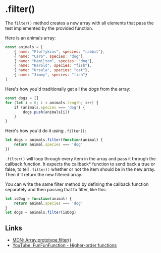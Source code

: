 # .filter()

The `filter()` method creates a new array with all elements that pass the test implemented by the provided function.

Here is an animals array:

```javascript
const animals = [
	{ name: "Fluffykins", species: "rabbit"},
	{ name: "Caro", species: "dog"},
	{ name: "Hamilton", species: "dog"},
	{ name: "Harold", species: "fish"},
	{ name: "Ursula", species: "cat"},
	{ name: "Jimmy", species: "fish"}
]
```

Here's how you'd traditionally get all the _dogs_ from the array:

```javascript
const dogs = []
for (let i = 0; i < animals.length; i++) {
	if (animals.species === 'dog') {
		dogs.push(animals[i])
	}
}
```

Here's how you'd do it using `.filter()`:

```javascript
let dogs = animals.filter(function(animal) {
	return animal.species === 'dog'
})
```

`.filter()` will loop through every item in the array and pass it through the callback function. It expects the callback* function to send back a true or false, to tell `.filter()` whether or not the item should be in the new array. Then it'll return the new filtered array.

You can write the same filter method by defining the callback function separately and then passing that to filter, like this:

```javascript
let isDog = function(animal) {
	return animal.species === 'dog'
}
let dogs = animals.filter(isDog)
```

Links
---
- [MDN: Array.prototype.filter()](https://developer.mozilla.org/en/docs/Web/JavaScript/Reference/Global_Objects/Array/filter)
- [YouTube: FunFunFunction - Higher-order functions](https://www.youtube.com/watch?v=BMUiFMZr7vk&list=PL0zVEGEvSaeEd9hlmCXrk5yUyqUag-n84&index=1)